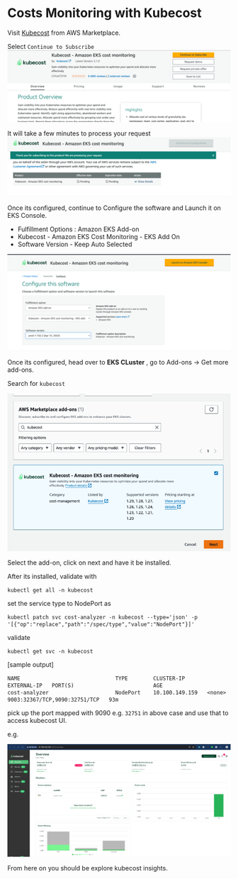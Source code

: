 # Costs Monitoring with Kubecost


  Visit [Kubecost](https://aws.amazon.com/marketplace/pp/prodview-asiz4x22pm2n2?sr=0-1&ref_=beagle&applicationId=AWSMPContessa) from AWS Marketplace.  

  Select `Continue to Subscribe`  
    ![](images/eks/03/23.png)  


  It will take a few minutes to process your request
    ![](images/eks/03/24.png)  



Once its configured, continue to Configure the software and Launch it on EKS Console.

  * Fulfillment Options : Amazon EKS Add-on
  * Kubecost - Amazon EKS Cost Monitoring - EKS Add On
  * Software Version - Keep Auto Selected

![](images/eks/03/25.png)  


Once its configured, head over to **EKS CLuster** , go to Add-ons -> Get more add-ons.

Search for `kubecost`

![](images/eks/03/26.png)  

Select the add-on, click on next and have it be installed.

After its installed, validate with

```
kubectl get all -n kubecost
```

set the service type to NodePort as

```
kubectl patch svc cost-analyzer -n kubecost --type='json' -p '[{"op":"replace","path":"/spec/type","value":"NodePort"}]'
```

validate

```
kubectl get svc -n kubecost
```

[sample output]
```
NAME                              TYPE        CLUSTER-IP       EXTERNAL-IP   PORT(S)                         AGE
cost-analyzer                     NodePort    10.100.149.159   <none>        9003:32367/TCP,9090:32751/TCP   93m
```

pick up the port mapped with 9090 e.g. `32751` in above case and use that to access kubecost UI.

e.g.

![](images/eks/03/27.png)  

From here on you should be explore kubecost insights.
